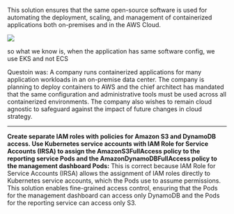 This solution ensures that the same open-source software is used for automating the deployment, scaling, and management of containerized applications both on-premises and in the AWS Cloud.

![](https://img-c.udemycdn.com/redactor/raw/test_question_description/2020-11-27_09-55-33-2abdd31ee10dd8c28e19ec75e2a29309.jpg)


so what we know is, when the application has same software config, we use EKS and not ECS

Questoin was:
A company runs containerized applications for many application workloads in an on-premise data center. The company is planning to deploy containers to AWS and the chief architect has mandated that the same configuration and administrative tools must be used across all containerized environments. The company also wishes to remain cloud agnostic to safeguard against the impact of future changes in cloud strategy.


---


**Create separate IAM roles with policies for Amazon S3 and DynamoDB access. Use Kubernetes service accounts with IAM Role for Service Accounts (IRSA) to assign the AmazonS3FullAccess policy to the reporting service Pods and the AmazonDynamoDBFullAccess policy to the management dashboard Pods:** This is correct because IAM Role for Service Accounts (IRSA) allows the assignment of IAM roles directly to Kubernetes service accounts, which the Pods use to assume permissions. This solution enables fine-grained access control, ensuring that the Pods for the management dashboard can access only DynamoDB and the Pods for the reporting service can access only S3.